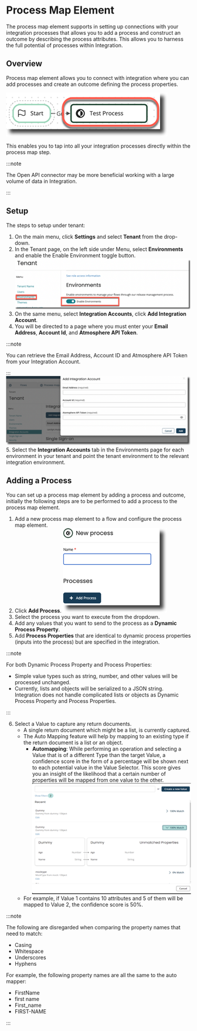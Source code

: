 # Process Map Element

The process map element supports in setting up connections with your integration processes that allows you to add a process and construct an outcome by describing the process attributes. This allows you to harness the full potential of processes within Integration.

## Overview

Process map element allows you to connect with integration where you can add processes and create an outcome defining the process properties.

![](../Images/img-flo-process_map_canvass_0b6ea98b-dc9f-437b-b47e-e0ab28d2621e.png)

This enables you to tap into all your integration processes directly within the process map step.

:::note

The Open API connector may be more beneficial working with a large volume of data in Integration.

:::

## Setup

The steps to setup under tenant:

1. On the main menu, click **Settings** and select **Tenant** from the drop-down.
2. In the Tenant page, on the left side under Menu, select **Environments** and enable the Enable Environment toggle button.
![](../Images/img-flo-process_map_enable_environments_0f505cc8-e194-479d-b112-29a188d7b016.png)
3. On the same menu, select **Integration Accounts**, click **Add Integration Account**.
4. You will be directed to a page where you must enter your **Email Address**, **Account Id**, and **Atmosphere API Token**.

:::note

You can retrieve the Email Address, Account ID and Atmosphere API Token from your Integration Account.

:::
![](../Images/img-flo-process_map_integerating_account_37ce5e11-78d9-4294-87db-6d7b3d1abf11.png)
5. Select the **Integration Accounts** tab in the Environments page for each environment in your tenant and point the tenant environment to the relevant integration environment.

## Adding a Process

You can set up a process map element by adding a process and outcome, initially the following steps are to be performed to add a process to the process map element.

1. Add a new process map element to a flow and configure the process map element.
2. Click **Add Process**.
![](../Images/img-flo-process_add_process_db33d91f-d1c1-4eb4-a0c6-e5c041c846f5.png)
3. Select the process you want to execute from the dropdown.
4. Add any values that you want to send to the process as a **Dynamic Process Property**.
5. Add **Process Properties** that are identical to dynamic process properties (inputs into the process) but are specified in the integration.

  :::note

  For both Dynamic Process Property and Process Properties:

   - Simple value types such as string, number, and other values will be processed unchanged.
   - Currently, lists and objects will be serialized to a JSON string. Integration does not handle complicated lists or objects as Dynamic Process Property and Process Properties.
  
  :::

6. Select a Value to capture any return documents.
   - A single return document which might be a list, is currently captured.
   - The Auto Mapping feature will help by mapping to an existing type if the return document is a list or an object.
     - **Automapping**: While performing an operation and selecting a Value that is of a different Type than the target Value, a confidence score in the form of a percentage will be shown next to each potential value in the Value Selector. This score gives you an insight of the likelihood that a certain number of properties will be mapped from one value to the other.
     ![](../Images/img-flo-automapping.png)
   - For example, if Value 1 contains 10 attributes and 5 of them will be  mapped to Value 2, the confidence score is 50%.

:::note

The following are disregarded when comparing the property names that need to match:

- Casing
- Whitespace
- Underscores
- Hyphens

For example, the following property names are all the same to the auto mapper:

- FirstName
- first name
- First_name
- FIRST-NAME

:::